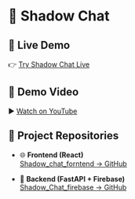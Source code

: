 # 💬 Shadow Chat


## 🚀 Live Demo  
👉 [Try Shadow Chat Live](https://shadow-chat-forntend.onrender.com/)


## 🎥 Demo Video  
▶️ [Watch on YouTube](https://youtu.be/ilot9RKiRRs)

## 📂 Project Repositories

- 🌐 **Frontend (React)**  
  [Shadow_chat_forntend → GitHub](https://github.com/RupeshBhulode/Shadow_chat_forntend)

- 🔧 **Backend (FastAPI + Firebase)**  
  [Shadow_Chat_firebase → GitHub](https://github.com/RupeshBhulode/Shadow_Chat_firebase)
